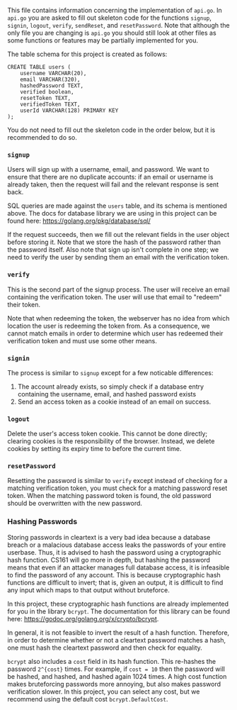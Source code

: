 This file contains information concerning the implementation of `api.go`. In `api.go` you are asked to fill out skeleton code for the functions `signup`, `signin`, `logout`, `verify`, `sendReset`, and `resetPassword`. Note that although the only file you are changing is `api.go` you should still look at other files as some functions or features may be partially implemented for you.

The table schema for this project is created as follows:

```
CREATE TABLE users (
    username VARCHAR(20),
    email VARCHAR(320),
    hashedPassword TEXT,
    verified boolean,
    resetToken TEXT,
    verifiedToken TEXT,
    userId VARCHAR(128) PRIMARY KEY
);
```

You do not need to fill out the skeleton code in the order below, but it is recommended to do so.

### `signup`

Users will sign up with a username, email, and password. We want to ensure that there are no duplicate accounts: if an email or username is already taken, then the request will fail and the relevant response is sent back.

SQL queries are made against the `users` table, and its schema is mentioned above. The docs for database library we are using in this project can be found here: https://golang.org/pkg/database/sql/

If the request succeeds, then we fill out the relevant fields in the user object before storing it. Note that we store the hash of the password rather than the password itself. Also note that sign up isn't complete in one step; we need to verify the user by sending them an email with the verification token.

### `verify`

This is the second part of the signup process. The user will receive an email containing the verification token. The user will use that email to "redeem" their token.

Note that when redeeming the token, the webserver has no idea from which location the user is redeeming the token from. As a consequence, we cannot match emails in order to determine which user has redeemed their verification token and must use some other means.

### `signin`

The process is similar to `signup` except for a few noticable differences:

1. The account already exists, so simply check if a database entry containing the username, email, and hashed password exists
2. Send an access token as a cookie instead of an email on success.

### `logout`

Delete the user's access token cookie. This cannot be done directly; clearing cookies is the responsibility of the browser. Instead, we delete cookies by setting its expiry time to before the current time.

### `resetPassword`

Resetting the password is similar to `verify` except instead of checking for a matching verification token, you must check for a matching password reset token. When the matching password token is found, the old password should be overwritten with the new password.

### Hashing Passwords

Storing passwords in cleartext is a very bad idea because a database breach or a malacious database access leaks the passwords of your entire userbase. Thus, it is advised to hash the password using a cryptographic hash function. CS161 will go more in depth, but hashing the password means that even if an attacker manages full database access, it is infeasible to find the password of any account. This is because cryptographic hash functions are difficult to invert; that is, given an output, it is difficult to find any input which maps to that output without bruteforce.

In this project, these cryptographic hash functions are already implemented for you in the library `bcrypt`. The documentation for this library can be found here: https://godoc.org/golang.org/x/crypto/bcrypt.

In general, it is not feasible to invert the result of a hash function. Therefore, in order to determine whether or not a cleartext password matches a hash, one must hash the cleartext password and then check for equality. 

`bcrypt` also includes a `cost` field in its hash function. This re-hashes the password `2^{cost}` times. For example, if `cost = 10` then the password will be hashed, and hashed, and hashed again 1024 times. A high cost function makes bruteforcing passwords more annoying, but also makes password verification slower. In this project, you can select any cost, but we recommend using the default cost `bcrypt.DefaultCost`.

